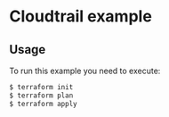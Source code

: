 # Cloudtrail example

## Usage

To run this example you need to execute:

```bash
$ terraform init
$ terraform plan
$ terraform apply
```
